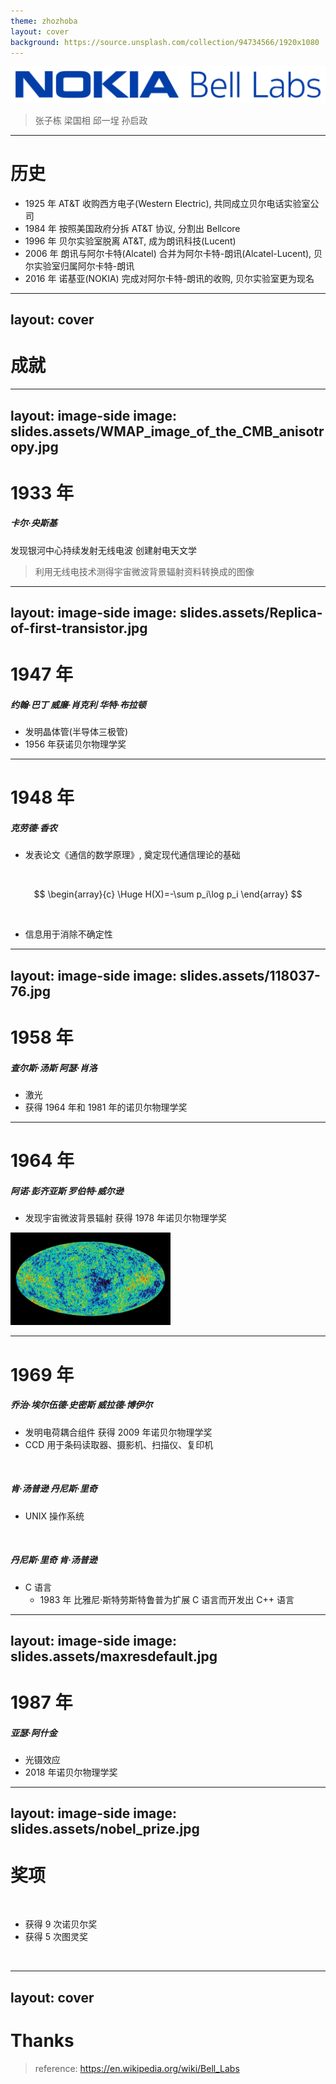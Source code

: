 ```yaml
---
theme: zhozhoba
layout: cover
background: https://source.unsplash.com/collection/94734566/1920x1080
---
```


![Nokia_Bell_Labs_logo](slides.assets/Nokia_Bell_Labs_logo.svg)

> 张子栋 梁国相 邱一埕 孙启政

---

# 历史

+ 1925 年 AT&T 收购西方电子(Western Electric), 共同成立贝尔电话实验室公司
+ 1984 年 按照美国政府分拆 AT&T 协议, 分割出 Bellcore
+ 1996 年 贝尔实验室脱离 AT&T, 成为朗讯科技(Lucent)
+ 2006 年 朗讯与阿尔卡特(Alcatel) 合并为阿尔卡特-朗讯(Alcatel-Lucent), 贝尔实验室归属阿尔卡特-朗讯
+ 2016 年 诺基亚(NOKIA) 完成对阿尔卡特-朗讯的收购, 贝尔实验室更为现名

---
layout: cover
---

# 成就
---
layout: image-side
image: slides.assets/WMAP_image_of_the_CMB_anisotropy.jpg
---
# 1933 年 

##### 卡尔·央斯基

发现银河中心持续发射无线电波 创建射电天文学


> 利用无线电技术测得宇宙微波背景辐射资料转换成的图像

---
layout: image-side
image: slides.assets/Replica-of-first-transistor.jpg
---
# 1947 年 
##### 约翰·巴丁	威廉·肖克利	华特·布拉顿
+ 发明晶体管(半导体三极管)
+ 1956 年获诺贝尔物理学奖

---

# 1948 年 
##### 克劳德·香农

+ 发表论文《通信的数学原理》, 奠定现代通信理论的基础

<br>

$$
\begin{array}{c}
\Huge H(X)=-\sum p_i\log p_i
\end{array}
$$

<br>


+ 信息用于消除不确定性

---
layout: image-side
image: slides.assets/118037-76.jpg
---

# 1958 年 

##### 查尔斯·汤斯 阿瑟·肖洛

+ 激光
+ 获得 1964 年和 1981 年的诺贝尔物理学奖

---

# 1964 年 
##### 阿诺·彭齐亚斯	罗伯特·威尔逊

+ 发现宇宙微波背景辐射 获得 1978 年诺贝尔物理学奖

<img src="slides.assets/WMAP_image_of_the_CMB_anisotropy.jpg" alt="WMAP_image_of_the_CMB_anisotropy" style="zoom: 25%;" />

---

# 1969 年

##### 乔治·埃尔伍德·史密斯	威拉德·博伊尔

+ 发明电荷耦合组件 获得 2009 年诺贝尔物理学奖
+ CCD 用于条码读取器、摄影机、扫描仪、复印机

<br>

##### 肯·汤普逊	丹尼斯·里奇

+ UNIX 操作系统

<br>

##### 丹尼斯·里奇 肯·汤普逊

+ C 语言
  + 1983 年 比雅尼·斯特劳斯特鲁普为扩展 C 语言而开发出 C++ 语言

<!-- CCD 在老式相机中使用的很多，现在的相机都是用索尼的 CMOS -->

---
layout: image-side
image: slides.assets/maxresdefault.jpg
---

# 1987 年

##### 亚瑟·阿什金
+ 光镊效应
+ 2018 年诺贝尔物理学奖

---
layout: image-side
image: slides.assets/nobel_prize.jpg
---

# 奖项
<br>

+ 获得 9 次诺贝尔奖
+ 获得 5 次图灵奖

<br>

---
layout: cover
---
# Thanks
> reference: https://en.wikipedia.org/wiki/Bell_Labs

